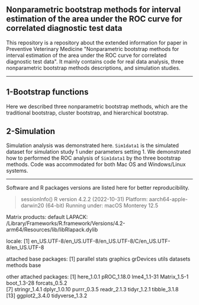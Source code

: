 ## Nonparametric bootstrap methods for interval estimation of the area under the ROC curve for correlated diagnostic test data

This repository is a repository about the extended information for paper in Preventive Veterinary Medicine "Nonparametric bootstrap methods for interval estimation of the area under the ROC curve for correlated diagnostic test data". It mainly contains code for real data analysis, three nonparametric bootstrap methods descriptions, and simulation studies.


----------------------------------------

## 1-Bootstrap functions

Here we described three nonparametric bootstrap methods, which are the traditional bootstrap, cluster bootstrap, and hierarchical bootstrap.


## 2-Simulation

Simulation analysis was demonstrated here. `Sim1data1` is the simulated dataset for simulation study 1 under parameters setting 1. We demonstrated how to performed the ROC analysis of `Sim1data1` by tho three bootstrap methods. Code was accommodated for both Mac OS and Windows/Linux systems.



---------------------------------------------------------------

Software and R packages versions are listed here for better reproducibility.

> sessionInfo()
R version 4.2.2 (2022-10-31)
Platform: aarch64-apple-darwin20 (64-bit)
Running under: macOS Monterey 12.5

Matrix products: default
LAPACK: /Library/Frameworks/R.framework/Versions/4.2-arm64/Resources/lib/libRlapack.dylib

locale:
[1] en_US.UTF-8/en_US.UTF-8/en_US.UTF-8/C/en_US.UTF-8/en_US.UTF-8

attached base packages:
[1] parallel  stats     graphics  grDevices utils     datasets  methods   base     

other attached packages:
 [1] here_1.0.1      pROC_1.18.0     lme4_1.1-31     Matrix_1.5-1    boot_1.3-28     forcats_0.5.2  
 [7] stringr_1.4.1   dplyr_1.0.10    purrr_0.3.5     readr_2.1.3     tidyr_1.2.1     tibble_3.1.8   
[13] ggplot2_3.4.0   tidyverse_1.3.2


